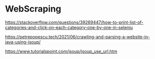 # WebScraping

https://stackoverflow.com/questions/39269447/how-to-print-list-of-categories-and-click-on-each-category-one-by-one-in-seleniu

https://petrepopescu.tech/2021/06/crawling-and-parsing-a-website-in-java-using-jsoup/

https://www.tutorialspoint.com/jsoup/jsoup_use_url.htm
